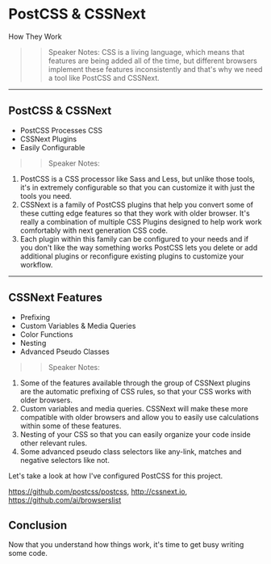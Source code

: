 <!-- .slide: data-state="title" -->
# PostCSS & CSSNext
How They Work

>> Speaker Notes:
CSS is a living language, which means that features are being added all of the time, but different browsers implement these features inconsistently and that's why we need a tool like PostCSS and CSSNext.

---

## PostCSS & CSSNext

<ul>
	<li class="fragment">PostCSS Processes CSS</li>
	<li class="fragment">CSSNext Plugins</li>
	<li class="fragment">Easily Configurable</li>
</ul>

>> Speaker Notes:
1. PostCSS is a CSS processor like Sass and Less, but unlike those tools, it's in extremely configurable so that you can customize it with just the tools you need.
2. CSSNext is a family of PostCSS plugins that help you convert some of these cutting edge features so that they work with older browser. It's really a combination of multiple CSS Plugins designed to help work work comfortably with next generation CSS code.
3. Each plugin within this family can be configured to your needs and if you don't like the way something works PostCSS lets you delete or add additional plugins or reconfigure existing plugins to customize your workflow.

---

## CSSNext Features

<ul>
	<li>Prefixing</li>
	<li>Custom Variables & Media Queries</li>
	<li>Color Functions</li>
	<li>Nesting</li>
	<li>Advanced Pseudo Classes</li>
</ul>

>> Speaker Notes:
1. Some of the features available through the group of CSSNext plugins are the automatic prefixing of CSS rules, so that your CSS works with older browsers.
2. Custom variables and media queries. CSSNext will make these more compatible with older browsers and allow you to easily use calculations within some of these features.
3. Nesting of your CSS so that you can easily organize your code inside other relevant rules.
4. Some advanced pseudo class selectors like any-link, matches and negative selectors like not.

Let's take a look at how I've configured PostCSS for this project.

https://github.com/postcss/postcss, http://cssnext.io, https://github.com/ai/browserslist

## Conclusion
Now that you understand how things work, it's time to get busy writing some code.